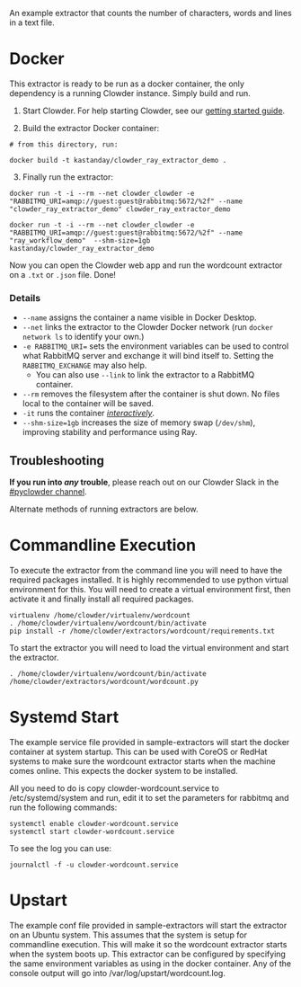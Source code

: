 An example extractor that counts the number of characters, words and lines in a text file.

# Docker

This extractor is ready to be run as a docker container, the only dependency is a running Clowder instance. Simply build and run.

1. Start Clowder. For help starting Clowder, see our [getting started guide](https://github.com/clowder-framework/clowder/blob/develop/doc/src/sphinx/userguide/installing_clowder.rst).

2. Build the extractor Docker container:

```
# from this directory, run:

docker build -t kastanday/clowder_ray_extractor_demo .
```

3. Finally run the extractor:

```
docker run -t -i --rm --net clowder_clowder -e "RABBITMQ_URI=amqp://guest:guest@rabbitmq:5672/%2f" --name "clowder_ray_extractor_demo" clowder_ray_extractor_demo
```

```
docker run -t -i --rm --net clowder_clowder -e "RABBITMQ_URI=amqp://guest:guest@rabbitmq:5672/%2f" --name "ray_workflow_demo"  --shm-size=1gb kastanday/clowder_ray_extractor_demo
```

Now you can open the Clowder web app and run the wordcount extractor on a `.txt` or `.json` file. Done!

### Details

- `--name` assigns the container a name visible in Docker Desktop.
- `--net` links the extractor to the Clowder Docker network (run `docker network ls` to identify your own.)
- `-e RABBITMQ_URI=` sets the environment variables can be used to control what RabbitMQ server and exchange it will bind itself to. Setting the `RABBITMQ_EXCHANGE` may also help.
  - You can also use `--link` to link the extractor to a RabbitMQ container.
- `--rm` removes the filesystem after the container is shut down. No files local to the container will be saved.
- `-it` runs the container [_interactively_](https://stackoverflow.com/questions/48368411/what-is-docker-run-it-flag).
- `--shm-size=1gb` increases the size of memory swap (`/dev/shm`), improving stability and performance using Ray.

## Troubleshooting

**If you run into _any_ trouble**, please reach out on our Clowder Slack in the [#pyclowder channel](https://clowder-software.slack.com/archives/CNC2UVBCP).

Alternate methods of running extractors are below.

# Commandline Execution

To execute the extractor from the command line you will need to have the required packages installed. It is highly recommended to use python virtual environment for this. You will need to create a virtual environment first, then activate it and finally install all required packages.

```
virtualenv /home/clowder/virtualenv/wordcount
. /home/clowder/virtualenv/wordcount/bin/activate
pip install -r /home/clowder/extractors/wordcount/requirements.txt
```

To start the extractor you will need to load the virtual environment and start the extractor.

```
. /home/clowder/virtualenv/wordcount/bin/activate
/home/clowder/extractors/wordcount/wordcount.py
```

# Systemd Start

The example service file provided in sample-extractors will start the docker container at system startup. This can be used with CoreOS or RedHat systems to make sure the wordcount extractor starts when the machine comes online. This expects the docker system to be installed.

All you need to do is copy clowder-wordcount.service to /etc/systemd/system and run, edit it to set the parameters for rabbitmq and run the following commands:

```
systemctl enable clowder-wordcount.service
systemctl start clowder-wordcount.service
```

To see the log you can use:

```
journalctl -f -u clowder-wordcount.service
```

# Upstart

The example conf file provided in sample-extractors will start the extractor on an Ubuntu system. This assumes that the system is setup for commandline execution. This will make it so the wordcount extractor starts when the system boots up. This extractor can be configured by specifying the same environment variables as using in the docker container. Any of the console output will go into /var/log/upstart/wordcount.log.
